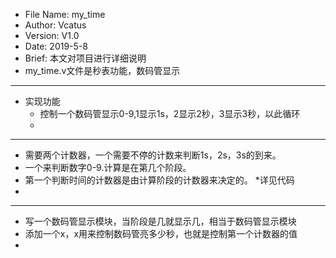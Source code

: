   * File Name: my_time
  * Author: Vcatus
  * Version: V1.0
  * Date: 2019-5-8
  * Brief: 本文对项目进行详细说明
  * my_time.v文件是秒表功能，数码管显示
  
  ******************************************************************************************************
  * 实现功能
    * 控制一个数码管显示0-9,1显示1s，2显示2秒，3显示3秒，以此循环
    * 
  ******************************************************************************************************
  * 需要两个计数器，一个需要不停的计数来判断1s，2s，3s的到来。
  * 一个来判断数字0-9.计算是在第几个阶段。
  * 第一个判断时间的计数器是由计算阶段的计数器来决定的。
  *详见代码
  *
  *******************************************************************************************************
  * 写一个数码管显示模块，当阶段是几就显示几，相当于数码管显示模块
  * 添加一个x，x用来控制数码管亮多少秒，也就是控制第一个计数器的值
  *
  
